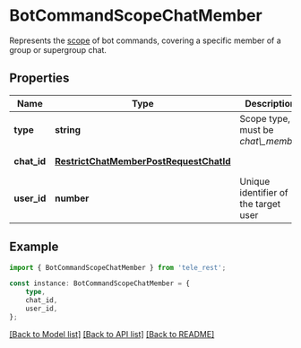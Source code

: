 # BotCommandScopeChatMember

Represents the [scope](https://core.telegram.org/bots/api/#botcommandscope) of bot commands, covering a specific member of a group or supergroup chat.

## Properties

Name | Type | Description | Notes
------------ | ------------- | ------------- | -------------
**type** | **string** | Scope type, must be *chat\\_member* | [default to 'chat_member']
**chat_id** | [**RestrictChatMemberPostRequestChatId**](RestrictChatMemberPostRequestChatId.md) |  | [default to undefined]
**user_id** | **number** | Unique identifier of the target user | [default to undefined]

## Example

```typescript
import { BotCommandScopeChatMember } from 'tele_rest';

const instance: BotCommandScopeChatMember = {
    type,
    chat_id,
    user_id,
};
```

[[Back to Model list]](../README.md#documentation-for-models) [[Back to API list]](../README.md#documentation-for-api-endpoints) [[Back to README]](../README.md)
